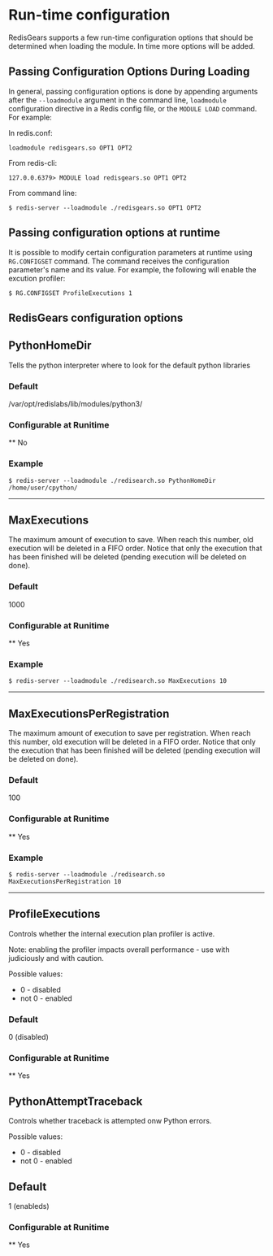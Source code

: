# Run-time configuration

RedisGears supports a few run-time configuration options that should be determined when loading the module. In time more options will be added.

## Passing Configuration Options During Loading

In general, passing configuration options is done by appending arguments after the `--loadmodule` argument in the command line, `loadmodule` configuration directive in a Redis config file, or the `MODULE LOAD` command. For example:

In redis.conf:

```
loadmodule redisgears.so OPT1 OPT2
```

From redis-cli:

```
127.0.0.6379> MODULE load redisgears.so OPT1 OPT2
```

From command line:

```
$ redis-server --loadmodule ./redisgears.so OPT1 OPT2
```

## Passing configuration options at runtime

It is possible to modify certain configuration parameters at runtime using `RG.CONFIGSET` command. The command receives the configuration parameter's name and its value. For example, the following will enable the excution profiler:
```
$ RG.CONFIGSET ProfileExecutions 1
```

## RedisGears configuration options

## PythonHomeDir

Tells the python interpreter where to look for the default python libraries

### Default

/var/opt/redislabs/lib/modules/python3/

### Configurable at Runitime

** No

### Example

```
$ redis-server --loadmodule ./redisearch.so PythonHomeDir /home/user/cpython/
```

---

## MaxExecutions

The maximum amount of execution to save. When reach this number, old execution will be deleted in a FIFO order. Notice that only the execution that has been finished will be deleted (pending execution will be deleted on done).

### Default

1000

### Configurable at Runitime

** Yes

### Example

```
$ redis-server --loadmodule ./redisearch.so MaxExecutions 10
```

---

## MaxExecutionsPerRegistration

The maximum amount of execution to save per registration. When reach this number, old execution will be deleted in a FIFO order. Notice that only the execution that has been finished will be deleted (pending execution will be deleted on done).

### Default

100

### Configurable at Runitime

** Yes

### Example

```
$ redis-server --loadmodule ./redisearch.so MaxExecutionsPerRegistration 10
```

---

## ProfileExecutions

Controls whether the internal execution plan profiler is active.

Note: enabling the profiler impacts overall performance - use with judiciously and with caution.

Possible values:
* 0 - disabled
* not 0 - enabled

### Default

0 (disabled)

### Configurable at Runitime

** Yes

## PythonAttemptTraceback

Controls whether traceback is attempted onw Python errors.

Possible values:
* 0 - disabled
* not 0 - enabled

## Default

1 (enableds)

### Configurable at Runitime

** Yes
